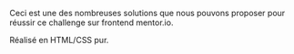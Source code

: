 Ceci est une des nombreuses solutions que nous pouvons proposer pour réussir ce challenge sur frontend mentor.io.

Réalisé en HTML/CSS pur.
